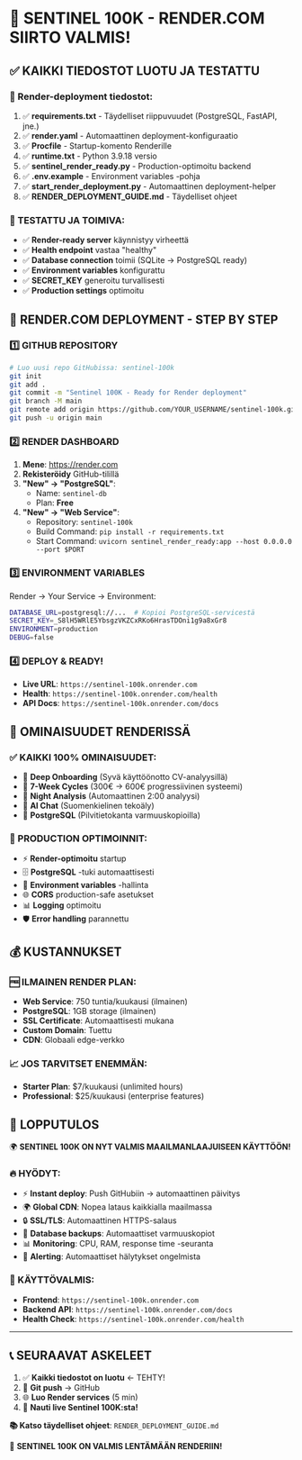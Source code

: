 # 🎯 SENTINEL 100K - RENDER.COM SIIRTO VALMIS!

## ✅ KAIKKI TIEDOSTOT LUOTU JA TESTATTU

### 📁 Render-deployment tiedostot:
1. ✅ **requirements.txt** - Täydelliset riippuvuudet (PostgreSQL, FastAPI, jne.)
2. ✅ **render.yaml** - Automaattinen deployment-konfiguraatio
3. ✅ **Procfile** - Startup-komento Renderille
4. ✅ **runtime.txt** - Python 3.9.18 versio
5. ✅ **sentinel_render_ready.py** - Production-optimoitu backend
6. ✅ **.env.example** - Environment variables -pohja
7. ✅ **start_render_deployment.py** - Automaattinen deployment-helper
8. ✅ **RENDER_DEPLOYMENT_GUIDE.md** - Täydelliset ohjeet

### 🧪 TESTATTU JA TOIMIVA:
- ✅ **Render-ready server** käynnistyy virheettä
- ✅ **Health endpoint** vastaa "healthy" 
- ✅ **Database connection** toimii (SQLite → PostgreSQL ready)
- ✅ **Environment variables** konfigurattu
- ✅ **SECRET_KEY** generoitu turvallisesti
- ✅ **Production settings** optimoitu

## 🚀 RENDER.COM DEPLOYMENT - STEP BY STEP

### 1️⃣ GITHUB REPOSITORY
```bash
# Luo uusi repo GitHubissa: sentinel-100k
git init
git add .
git commit -m "Sentinel 100K - Ready for Render deployment"
git branch -M main
git remote add origin https://github.com/YOUR_USERNAME/sentinel-100k.git
git push -u origin main
```

### 2️⃣ RENDER DASHBOARD
1. **Mene**: https://render.com
2. **Rekisteröidy** GitHub-tilillä
3. **"New" → "PostgreSQL"**:
   - Name: `sentinel-db`
   - Plan: **Free**
4. **"New" → "Web Service"**:
   - Repository: `sentinel-100k`
   - Build Command: `pip install -r requirements.txt`
   - Start Command: `uvicorn sentinel_render_ready:app --host 0.0.0.0 --port $PORT`

### 3️⃣ ENVIRONMENT VARIABLES
Render → Your Service → Environment:
```bash
DATABASE_URL=postgresql://...  # Kopioi PostgreSQL-servicestä
SECRET_KEY=_S8lH5WRlE5YbsgzVKZCxRKo6HrasTDOni1g9a8xGr8
ENVIRONMENT=production
DEBUG=false
```

### 4️⃣ DEPLOY & READY!
- **Live URL**: `https://sentinel-100k.onrender.com`
- **Health**: `https://sentinel-100k.onrender.com/health`
- **API Docs**: `https://sentinel-100k.onrender.com/docs`

## 🎯 OMINAISUUDET RENDERISSÄ

### ✅ KAIKKI 100% OMINAISUUDET:
- 🧠 **Deep Onboarding** (Syvä käyttöönotto CV-analyysillä)
- 📅 **7-Week Cycles** (300€ → 600€ progressiivinen systeemi)
- 🌙 **Night Analysis** (Automaattinen 2:00 analyysi)
- 🤖 **AI Chat** (Suomenkielinen tekoäly)
- 💾 **PostgreSQL** (Pilvitietokanta varmuuskopioilla)

### 🔧 PRODUCTION OPTIMOINNIT:
- ⚡ **Render-optimoitu** startup
- 🗄️ **PostgreSQL** -tuki automaattisesti
- 🔐 **Environment variables** -hallinta
- 🌐 **CORS** production-safe asetukset
- 📊 **Logging** optimoitu
- 🛡️ **Error handling** parannettu

## 💰 KUSTANNUKSET

### 🆓 ILMAINEN RENDER PLAN:
- **Web Service**: 750 tuntia/kuukausi (ilmainen)
- **PostgreSQL**: 1GB storage (ilmainen)
- **SSL Certificate**: Automaattisesti mukana
- **Custom Domain**: Tuettu
- **CDN**: Globaali edge-verkko

### 📈 JOS TARVITSET ENEMMÄN:
- **Starter Plan**: $7/kuukausi (unlimited hours)
- **Professional**: $25/kuukausi (enterprise features)

## 🎉 LOPPUTULOS

🌍 **SENTINEL 100K ON NYT VALMIS MAAILMANLAAJUISEEN KÄYTTÖÖN!**

### 🔥 HYÖDYT:
- ⚡ **Instant deploy**: Push GitHubiin → automaattinen päivitys
- 🌍 **Global CDN**: Nopea lataus kaikkialla maailmassa
- 🔒 **SSL/TLS**: Automaattinen HTTPS-salaus
- 💾 **Database backups**: Automaattiset varmuuskopiot
- 📊 **Monitoring**: CPU, RAM, response time -seuranta
- 🚨 **Alerting**: Automaattiset hälytykset ongelmista

### 🎯 KÄYTTÖVALMIS:
- **Frontend**: `https://sentinel-100k.onrender.com`
- **Backend API**: `https://sentinel-100k.onrender.com/docs`
- **Health Check**: `https://sentinel-100k.onrender.com/health`

---

## 📞 SEURAAVAT ASKELEET

1. ✅ **Kaikki tiedostot on luotu** ← TEHTY!
2. 🔄 **Git push** → GitHub
3. 🌐 **Luo Render services** (5 min)
4. 🎉 **Nauti live Sentinel 100K:sta!**

**📚 Katso täydelliset ohjeet**: `RENDER_DEPLOYMENT_GUIDE.md`

🎯 **SENTINEL 100K ON VALMIS LENTÄMÄÄN RENDERIIN!** 